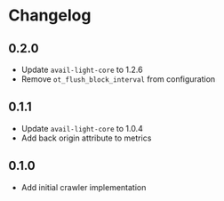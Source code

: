 # Changelog

## 0.2.0

- Update `avail-light-core` to 1.2.6
- Remove `ot_flush_block_interval` from configuration

## 0.1.1

- Update `avail-light-core` to 1.0.4
- Add back origin attribute to metrics

## 0.1.0

- Add initial crawler implementation

